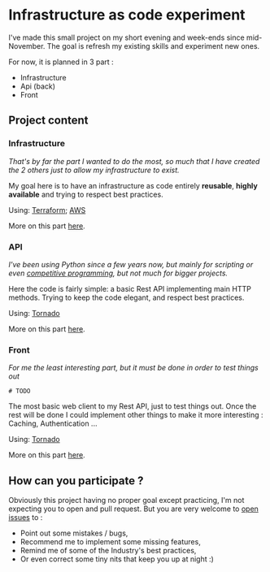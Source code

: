 # Infrastructure as code experiment

I've made this small project on my short evening and week-ends since 
mid-November. The goal is refresh my existing skills and experiment new ones.

For now, it is planned in 3 part :
  - Infrastructure
  - Api (back)
  - Front

## Project content
### Infrastructure

_That's by far the part I wanted to do the most, so much that I have created
the 2 others just to allow my infrastructure to exist._

My goal here is to have an infrastructure as code entirely **reusable**,
**highly available** and trying to respect best practices.

Using: [Terraform](https://www.terraform.io/); [AWS](https://aws.amazon.com/)

More on this part [here](infrastructure/).

### API

_I've been using Python since a few years now, but mainly for scripting or even
[competitive programming](http://codingame.com/), but not much for bigger
projects._

Here the code is fairly simple: a basic Rest API implementing main HTTP
methods. Trying to keep the code elegant, and respect best practices.

Using: [Tornado](http://www.tornadoweb.org/)

More on this part [here](api/).


### Front

_For me the least interesting part, but it must be done in order to test things
 out_
```
# TODO
```
The most basic web client to my Rest API, just to test things out. Once the
rest will be done I could implement other things to make it more interesting :
Caching, Authentication ...

Using: [Tornado](http://www.tornadoweb.org/)

More on this part [here](front/). 

## How can you participate ?

Obviously this project having no proper goal except practicing, I'm not
expecting you to open and pull request. But you are very welcome to 
[open issues](https://github.com/alexis-turpin/iac-experiment/issues/new) to :
  - Point out some mistakes / bugs,
  - Recommend me to implement some missing features,
  - Remind me of some of the Industry's best practices,
  - Or even correct some tiny nits that keep you up at night :) 
